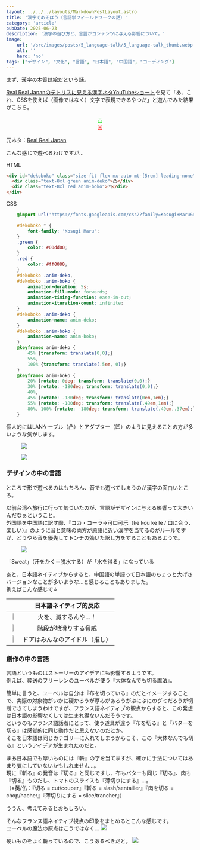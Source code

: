 ```yaml
---
layout: ../../../layouts/MarkdownPostLayout.astro
title: '漢字であそぼう（言語学フィールドワークの話）'
category: 'article'
pubDate: 2025-06-23
description: '漢字の遊び方と、言語がコンテンツに与える影響について。'
image:
    url: '/src/images/posts/5_language-talk/5_language-talk_thumb.webp'
    alt: ''
    hero: 'no'
tags: ["デザイン", "文化", "言語", "日本語", "中国語", "コーディング"]
---
```



まず、漢字の本質は絵だという話。

<a href="https://www.youtube.com/watch?v=JOvbeeFLZ2M" target="_blank">Real Real Japanのテトリスに見える漢字ネタYouTubeショート</a>を見て「あ、これ、CSSを使えば（画像ではなく）文字で表現できるやつだ」と遊んでみた結果がこちら。

<div id="dekoboko" class="size-fit flex mx-auto mt-[5rem] leading-none" style="text-align: center;">
  <div class="text-8xl green anim-deko">凸</div>
  <div class="text-8xl red anim-boko">凹</div>
</div>
<p class="pt-1 text-center text-sm">元ネタ：<a href="https://www.youtube.com/watch?v=JOvbeeFLZ2M" target="_blank">Real Real Japan</a></p>


<div class="flex-wrap pb-4 mb-7">
こんな感じで遊べるわけですが…
<div class="flex flex-col max-h-64">
<p class="mt-4 pb-0">HTML</p>

``` html
<div id="dekoboko" class="size-fit flex mx-auto mt-[5rem] leading-none" style="text-align: center;">
  <div class="text-8xl green anim-deko">凸</div>
  <div class="text-8xl red anim-boko">凹</div>
</div>
```

</div>
<div class="flex flex-col max-h-64">

<p class="mt-4 pb-0">CSS</p>

``` css
    @import url('https://fonts.googleapis.com/css2?family=Kosugi+Maru&display=swap&text=凸凹');

    #dekoboko * {
        font-family: 'Kosugi Maru';
    }
    .green {
        color: #00dd00;
    }
    .red {
        color: #ff0000;
    }
    #dekoboko .anim-deko,
    #dekoboko .anim-boko {
        animation-duration: 5s;
        animation-fill-mode: forwards;
        animation-timing-function: ease-in-out;
        animation-iteration-count: infinite;
    }
    #dekoboko .anim-deko {
        animation-name: anim-deko;
    }
    #dekoboko .anim-boko {
        animation-name: anim-boko;
    }
    @keyframes anim-deko {
        45% {transform: translate(0,0);}
        55%, 
        100% {transform: translate(.5em, 0);}
    }
    @keyframes anim-boko {
        20% {rotate: 0deg; transform: translate(0,0);}
        30% {rotate: -180deg; transform: translate(0,0);}
        40%, 
        45% {rotate: -180deg; transform: translate(0em,1em);}
        55% {rotate: -180deg; transform: translate(.49em,1em);}
        80%, 100% {rotate: -180deg; transform: translate(.49em,.37em);}
    }
```
</div>
</div>

個人的にはLANケーブル（凸）とアダプター（凹）のように見えることの方が多いような気がします。
<div class="flex-wrap md:flex max-w-full gap-6 items-center">

<figure class="flex-col">

![](/src/images/posts/5_language-talk/5_dekoboko_lan.gif)

</figure>
<figure class="flex-col w-[180px]">

![](/src/images/posts/5_language-talk/5_lan-adapter.webp)

</figure>
</div>




### デザインの中の言語

ところで形で遊べるのはもちろん、音でも遊べてしまうのが漢字の面白いところ。  

以前台湾へ旅行に行って気づいたのが、言語がデザインに与える影響って大きいんだなぁということ。  
外国語を中国語に訳す際、『コカ・コーラ→<span lang="zh">可口可乐</span>（ke kou ke le / 口に合う、楽しい）』のように音と意味の両方が原語に近い漢字を当てるのがルールですが、どうやら音を優先してトンチの効いた訳し方をすることもあるようで。


<figure class="w-[240px]">

![](/src/images/posts/5_language-talk/5_pocari-sweat.webp)

</figure>


<p class="-mt-4 text-sm">「Sweat」（汗をかく＝脱水する）が「水を得る」になっている</p>

あと、日本語ネイティブからすると、中国語の単語って日本語のちょっと大げさバージョンなことが多いような…と感じることもありました。  
例えばこんな感じで↓

|  | 日本語ネイティブ的反応 |
| :-: | :-: |
| ![](/src/images/posts/5_language-talk/5_fire-extinguisher.webp) | 火を、滅するんや…！ |
| ![](/src/images/posts/5_language-talk/5_slip.webp) | 階段が地滑りする脅威 |
| ![](/src/images/posts/5_language-talk/5_push.webp) | ドアはみんなのアイドル（推し） |


### 創作の中の言語

言語というものはストーリーのアイデアにも影響するようです。  
例えば、葬送のフリーレンのユーベルが使う『大体なんでも切る魔法』。  

簡単に言うと、ユーベルは自分は『布を切っている』のだとイメージすることで、実際の対象物がいかに硬かろうが厚みがあろうがぷにぷにのグミだろうが切断できてしまうわけですが、フランス語ネイティブの観点からすると、この発想は日本語の影響なくしては生まれ得ないんだそうです。  
というのもフランス語話者にとって、使う道具が違う『布を切る』と『バターを切る』は感覚的に同じ動作だと思えないのだとか。  
そこを日本語は同じカテゴリーに入れてしまうからこそ、この『大体なんでも切る』というアイデアが生まれたのだと。

まあ日本語でも厚いものには『斬』の字を当てますが、確かに手法についてはあまり気にしていないかもしれません…。  
現に『斬る』の発音は『切る』と同じですし、布もバターも同じ『切る』、肉も『切る』ものだし、トマトのスライスも『薄切りにする』…。  
<span class="text-sm">（※英/仏：『切る = cut/couper』『斬る = slash/sentailler』『肉を切る = chop/hacher』『薄切りにする = slice/trancher』）</span>  

ううん、考えてみるとおもしろい。

そんなフランス語ネイティブ視点の印象をまとめるとこんな感じです。  
ユーベルの魔法の原点はこうではなく…
![](/src/images/posts/5_language-talk/5_ubel_sewing.webp)

硬いものをよく斬っているので、こうあるべきだと。
![](/src/images/posts/5_language-talk/5_ubel_butter.webp)


<style>
    @import url('https://fonts.googleapis.com/css2?family=Kosugi+Maru&display=swap&text=凸凹');

    #dekoboko * {
        font-family: 'Kosugi Maru';
    }
    .green {
        color:#00dd00;
    }
    .red {
        color: #ff0000;
    }
    #dekoboko .anim-deko,
    #dekoboko .anim-boko {
        animation-duration: 5s;
        animation-fill-mode: forwards;
        animation-timing-function: ease-in-out;
        animation-iteration-count: infinite;
    }
    #dekoboko .anim-deko {
        animation-name: anim-deko;
    }
    #dekoboko .anim-boko {
        animation-name: anim-boko;
    }
    @keyframes anim-deko {
        45% {transform: translate(0,0);}
        55%, 
        100% {transform: translate(.5em, 0);}
    }
    @keyframes anim-boko {
        20% {rotate: 0deg; transform: translate(0,0);}
        30% {rotate: -180deg; transform: translate(0,0);}
        40%, 
        45% {rotate: -180deg; transform: translate(0em,1em);}
        55% {rotate: -180deg; transform: translate(.49em,1em);}
        80%, 100% {rotate: -180deg; transform: translate(.49em,.37em);}
    }

    td img {
        width: calc(100% - 1em);
        max-width: 15rem;
    }
</style>